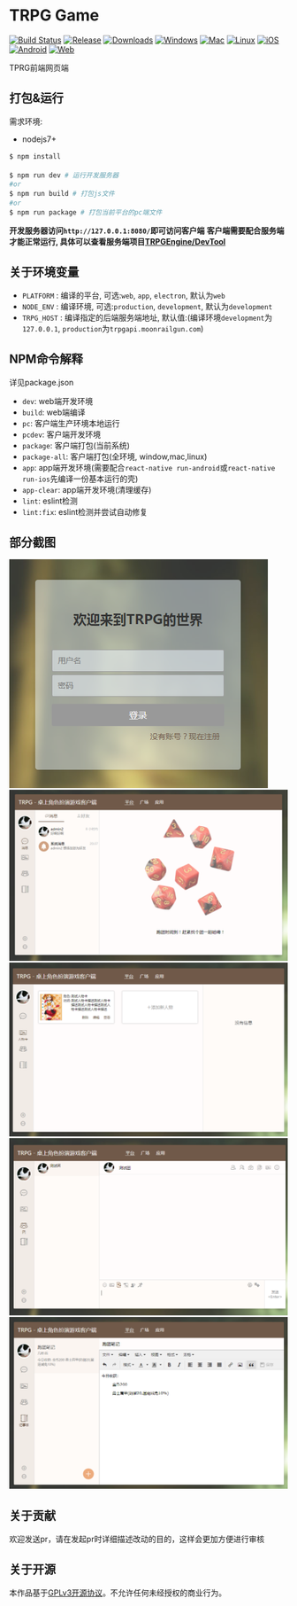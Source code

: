 # TRPG Game

[![Build Status](https://travis-ci.org/TRPGEngine/Client.svg?branch=master)](https://travis-ci.org/TRPGEngine/Client)
[![Release](https://img.shields.io/github/release/TRPGEngine/Client.svg)](https://github.com/TRPGEngine/Client/releases)
[![Downloads](https://img.shields.io/github/downloads/TRPGEngine/Client/total.svg)](https://github.com/TRPGEngine/Client/releases)
[![Windows](https://img.shields.io/badge/platform-windows-blue.svg)]()
[![Mac](https://img.shields.io/badge/platform-mac-blue.svg)]()
[![Linux](https://img.shields.io/badge/platform-linux-blue.svg)]()
[![iOS](https://img.shields.io/badge/platform-ios-orange.svg)]()
[![Android](https://img.shields.io/badge/platform-android-orange.svg)]()
[![Web](https://img.shields.io/badge/platform-web-green.svg)]()

TPRG前端网页端

<!-- ## 开发版下载

**开发版不一定是一个稳定可用版本。请下载时候注意**

- [trpg-game-client-win32-ia32](https://minhaskamal.github.io/DownGit/#/home?url=https://github.com/TRPGEngine/Client/tree/gh-pages/app/trpg-game-client-win32-ia32)
- [trpg-game-client-win32-x64](https://minhaskamal.github.io/DownGit/#/home?url=https://github.com/TRPGEngine/Client/tree/gh-pages/app/trpg-game-client-win32-x64)
- [trpg-game-client-darwin-x64](https://minhaskamal.github.io/DownGit/#/home?url=https://github.com/TRPGEngine/Client/tree/gh-pages/app/trpg-game-client-darwin-x64)
- [trpg-game-client-linux-ia32](https://minhaskamal.github.io/DownGit/#/home?url=https://github.com/TRPGEngine/Client/tree/gh-pages/app/trpg-game-client-linux-ia32)
- [trpg-game-client-linux-x64](https://minhaskamal.github.io/DownGit/#/home?url=https://github.com/TRPGEngine/Client/tree/gh-pages/app/trpg-game-client-linux-x64)
- [trpg-game-client-linux-arm64](https://minhaskamal.github.io/DownGit/#/home?url=https://github.com/TRPGEngine/Client/tree/gh-pages/app/trpg-game-client-linux-arm64)
- [trpg-game-client-linux-armv7l](https://minhaskamal.github.io/DownGit/#/home?url=https://github.com/TRPGEngine/Client/tree/gh-pages/app/trpg-game-client-linux-armv7l) -->

## 打包&运行

需求环境:
- nodejs7+

```bash
$ npm install

$ npm run dev # 运行开发服务器
#or
$ npm run build # 打包js文件
#or
$ npm run package # 打包当前平台的pc端文件
```

**开发服务器访问`http://127.0.0.1:8080/`即可访问客户端**
**客户端需要配合服务端才能正常运行, 具体可以查看服务端项目[TRPGEngine/DevTool](https://github.com/TRPGEngine/DevTool)**

## 关于环境变量
- `PLATFORM` : 编译的平台, 可选:`web`, `app`, `electron`, 默认为`web`
- `NODE_ENV` : 编译环境, 可选:`production`, `development`, 默认为`development`
- `TRPG_HOST` : 编译指定的后端服务端地址, 默认值:(编译环境`development`为`127.0.0.1`, `production`为`trpgapi.moonrailgun.com`)

## NPM命令解释
详见package.json

- `dev`: web端开发环境
- `build`: web端编译
- `pc`: 客户端生产环境本地运行
- `pcdev`: 客户端开发环境
- `package`: 客户端打包(当前系统)
- `package-all`: 客户端打包(全环境, window,mac,linux)
- `app`: app端开发环境(需要配合`react-native run-android`或`react-native run-ios`先编译一份基本运行的壳)
- `app-clear`: app端开发环境(清理缓存)
- `lint`: eslint检测
- `lint:fix`: eslint检测并尝试自动修复

## 部分截图
![](./doc/login.png)
![](./doc/converse.png)
![](./doc/actor.png)
![](./doc/group.png)
![](./doc/note.png)

## 关于贡献
欢迎发送pr，请在发起pr时详细描述改动的目的，这样会更加方便进行审核

## 关于开源
本作品基于[GPLv3开源协议](./LICENSE)。不允许任何未经授权的商业行为。
